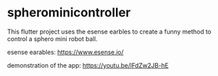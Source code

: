 # spherominicontroller
This flutter project uses the esense earbles to create a funny method to control a sphero mini robot ball.

esense earables: https://www.esense.io/   

demonstration of the app: https://youtu.be/lFdZw2JB-hE
